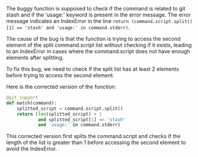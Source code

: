 The buggy function is supposed to check if the command is related to git stash and if the 'usage:' keyword is present in the error message. The error message indicates an IndexError in the line `return (command.script.split()[1] == 'stash' and 'usage:' in command.stderr)`.

The cause of the bug is that the function is trying to access the second element of the split command.script list without checking if it exists, leading to an IndexError in cases where the command.script does not have enough elements after splitting.

To fix this bug, we need to check if the split list has at least 2 elements before trying to access the second element.

Here is the corrected version of the function:

```python
@git_support
def match(command):
    splitted_script = command.script.split()
    return (len(splitted_script) > 1
            and splitted_script[1] == 'stash'
            and 'usage:' in command.stderr)
```

This corrected version first splits the command.script and checks if the length of the list is greater than 1 before accessing the second element to avoid the IndexError.